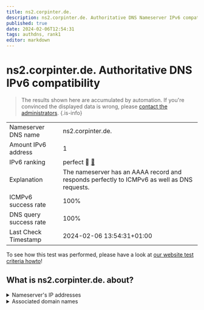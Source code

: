 ```yaml
---
title: ns2.corpinter.de.
description: ns2.corpinter.de. Authoritative DNS Nameserver IPv6 compatibility
published: true
date: 2024-02-06T12:54:31
tags: authdns, rank1
editor: markdown
---
```


# ns2.corpinter.de. Authoritative DNS IPv6 compatibility

> The results shown here are accumulated by automation. If you're convinced the displayed data is wrong, please [contact the administrators](/howto/chat). 
{.is-info}




|   |   |
| - | - |
| Nameserver DNS name | ns2.corpinter.de.
| Amount IPv6 address | 1
| IPv6 ranking | perfect :1st_place_medal: [🔗](/howto/ranking) |
| Explanation | The nameserver has an AAAA record and responds perfectly to ICMPv6 as well as DNS requests. |
| ICMPv6 success rate | 100%|
| DNS query success rate | 100% |
| Last Check Timestamp | 2024-02-06 13:54:31+01:00 |

To see how this test was performed, please have a look at [our website test criteria howto](/howto/testcriteria/authdns)!


## What is ns2.corpinter.de. about?




<details>
<summary>Nameserver's IP addresses</summary>

2a03:9e42:e202:1001::53

</details>



<details>
<summary>Associated domain names</summary>

group.mercedes-benz.com

mercedes-benz.de

</details>
